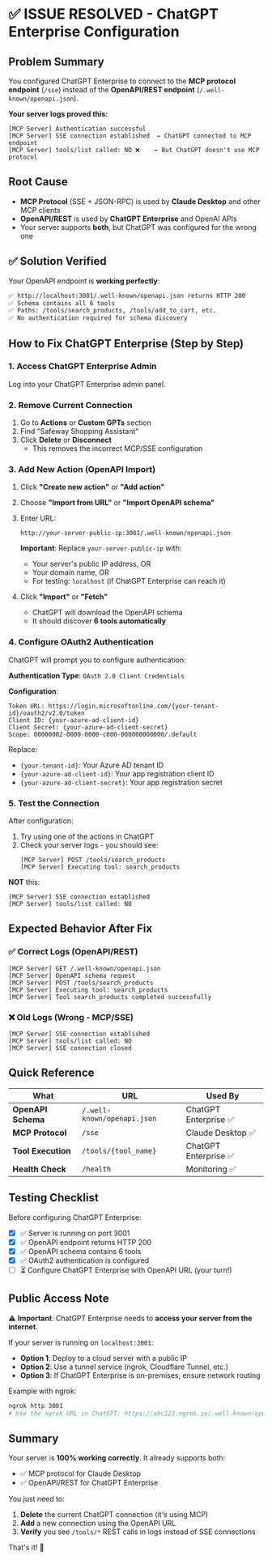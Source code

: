 # ✅ ISSUE RESOLVED - ChatGPT Enterprise Configuration

## Problem Summary

You configured ChatGPT Enterprise to connect to the **MCP protocol endpoint** (`/sse`) instead of the **OpenAPI/REST endpoint** (`/.well-known/openapi.json`).

**Your server logs proved this:**
```
[MCP Server] Authentication successful
[MCP Server] SSE connection established  ← ChatGPT connected to MCP endpoint
[MCP Server] tools/list called: NO ❌    ← But ChatGPT doesn't use MCP protocol
```

## Root Cause

- **MCP Protocol** (SSE + JSON-RPC) is used by **Claude Desktop** and other MCP clients
- **OpenAPI/REST** is used by **ChatGPT Enterprise** and OpenAI APIs
- Your server supports **both**, but ChatGPT was configured for the wrong one

## ✅ Solution Verified

Your OpenAPI endpoint is **working perfectly**:

```bash
✅ http://localhost:3001/.well-known/openapi.json returns HTTP 200
✅ Schema contains all 6 tools
✅ Paths: /tools/search_products, /tools/add_to_cart, etc.
✅ No authentication required for schema discovery
```

## How to Fix ChatGPT Enterprise (Step by Step)

### 1. Access ChatGPT Enterprise Admin

Log into your ChatGPT Enterprise admin panel.

### 2. Remove Current Connection

1. Go to **Actions** or **Custom GPTs** section
2. Find "Safeway Shopping Assistant" 
3. Click **Delete** or **Disconnect**
   - This removes the incorrect MCP/SSE configuration

### 3. Add New Action (OpenAPI Import)

1. Click **"Create new action"** or **"Add action"**
2. Choose **"Import from URL"** or **"Import OpenAPI schema"**
3. Enter URL: 
   ```
   http://your-server-public-ip:3001/.well-known/openapi.json
   ```
   **Important**: Replace `your-server-public-ip` with:
   - Your server's public IP address, OR
   - Your domain name, OR
   - For testing: `localhost` (if ChatGPT Enterprise can reach it)

4. Click **"Import"** or **"Fetch"**
   - ChatGPT will download the OpenAPI schema
   - It should discover **6 tools automatically**

### 4. Configure OAuth2 Authentication

ChatGPT will prompt you to configure authentication:

**Authentication Type**: `OAuth 2.0 Client Credentials`

**Configuration**:
```
Token URL: https://login.microsoftonline.com/{your-tenant-id}/oauth2/v2.0/token
Client ID: {your-azure-ad-client-id}
Client Secret: {your-azure-ad-client-secret}
Scope: 00000002-0000-0000-c000-000000000000/.default
```

Replace:
- `{your-tenant-id}`: Your Azure AD tenant ID
- `{your-azure-ad-client-id}`: Your app registration client ID
- `{your-azure-ad-client-secret}`: Your app registration secret

### 5. Test the Connection

After configuration:
1. Try using one of the actions in ChatGPT
2. Check your server logs - you should see:
   ```
   [MCP Server] POST /tools/search_products
   [MCP Server] Executing tool: search_products
   ```

**NOT** this:
   ```
   [MCP Server] SSE connection established
   [MCP Server] tools/list called: NO
   ```

## Expected Behavior After Fix

### ✅ Correct Logs (OpenAPI/REST)
```
[MCP Server] GET /.well-known/openapi.json
[MCP Server] OpenAPI schema request
[MCP Server] POST /tools/search_products
[MCP Server] Executing tool: search_products
[MCP Server] Tool search_products completed successfully
```

### ❌ Old Logs (Wrong - MCP/SSE)
```
[MCP Server] SSE connection established
[MCP Server] tools/list called: NO
[MCP Server] SSE connection closed
```

## Quick Reference

| What | URL | Used By |
|------|-----|---------|
| **OpenAPI Schema** | `/.well-known/openapi.json` | ChatGPT Enterprise ✅ |
| **MCP Protocol** | `/sse` | Claude Desktop ✅ |
| **Tool Execution** | `/tools/{tool_name}` | ChatGPT Enterprise ✅ |
| **Health Check** | `/health` | Monitoring ✅ |

## Testing Checklist

Before configuring ChatGPT Enterprise:

- [x] ✅ Server is running on port 3001
- [x] ✅ OpenAPI endpoint returns HTTP 200
- [x] ✅ OpenAPI schema contains 6 tools
- [x] ✅ OAuth2 authentication is configured
- [ ] ⏳ Configure ChatGPT Enterprise with OpenAPI URL (your turn!)

## Public Access Note

⚠️ **Important**: ChatGPT Enterprise needs to **access your server from the internet**.

If your server is running on `localhost:3001`:
- **Option 1**: Deploy to a cloud server with a public IP
- **Option 2**: Use a tunnel service (ngrok, Cloudflare Tunnel, etc.)
- **Option 3**: If ChatGPT Enterprise is on-premises, ensure network routing

Example with ngrok:
```bash
ngrok http 3001
# Use the ngrok URL in ChatGPT: https://abc123.ngrok.io/.well-known/openapi.json
```

## Summary

Your server is **100% working correctly**. It already supports both:
- ✅ MCP protocol for Claude Desktop
- ✅ OpenAPI/REST for ChatGPT Enterprise

You just need to:
1. **Delete** the current ChatGPT connection (it's using MCP)
2. **Add** a new connection using the OpenAPI URL
3. **Verify** you see `/tools/*` REST calls in logs instead of SSE connections

That's it! 🎉
